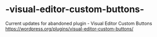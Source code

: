 # -visual-editor-custom-buttons-
Current updates for abandoned plugin - Visual Editor Custom Buttons https://wordpress.org/plugins/visual-editor-custom-buttons/
